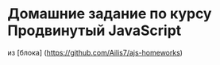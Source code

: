 # Домашние заданиe по курсу Продвинутый JavaScript
из [блока] (https://github.com/Ailis7/ajs-homeworks)